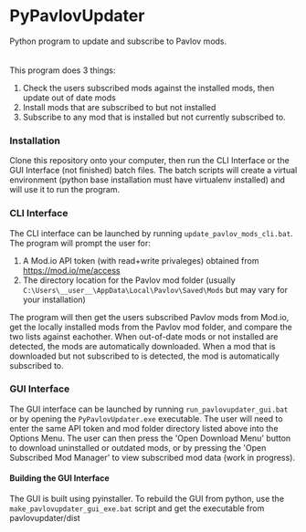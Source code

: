 # PyPavlovUpdater
Python program to update and subscribe to Pavlov mods. 
<br><br><br>
This program does 3 things:
1) Check the users subscribed mods against the installed mods, then update out of date mods
2) Install mods that are subscribed to but not installed
3) Subscribe to any mod that is installed but not currently subscribed to.

### Installation
Clone this repository onto your computer, then run the CLI Interface or the GUI Interface (not finished) batch files. The batch scripts will create a virtual environment (python base installation must have virtualenv installed) and will use it to run the program. 

### CLI Interface
The CLI interface can be launched by running `update_pavlov_mods_cli.bat`. The program will prompt the user for:
1) A Mod.io API token (with read+write privaleges) obtained from https://mod.io/me/access
2) The directory location for the Pavlov mod folder (usually `C:\Users\__user__\AppData\Local\Pavlov\Saved\Mods` but may vary for your installation)

The program will then get the users subscribed Pavlov mods from Mod.io, get the locally installed mods from the Pavlov mod folder, and compare the two lists against eachother. When out-of-date mods or not installed are detected, the mods are automatically downloaded. When a mod that is downloaded but not subscribed to is detected, the mod is automatically subscribed to. 

### GUI Interface
The GUI interface can be launched by running `run_pavlovupdater_gui.bat` or by opening the `PyPavlovUpdater.exe` executable. The user will need to enter the same API token and mod folder directory listed above into the Options Menu. The user can then press the 'Open Download Menu' button to download uninstalled or outdated mods, or by pressing the 'Open Subscribed Mod Manager' to view subscribed mod data (work in progress).

#### Building the GUI Interface
The GUI is built using pyinstaller. To rebuild the GUI from python, use the `make_pavlovupdater_gui_exe.bat` script and get the executable from pavlovupdater/dist
